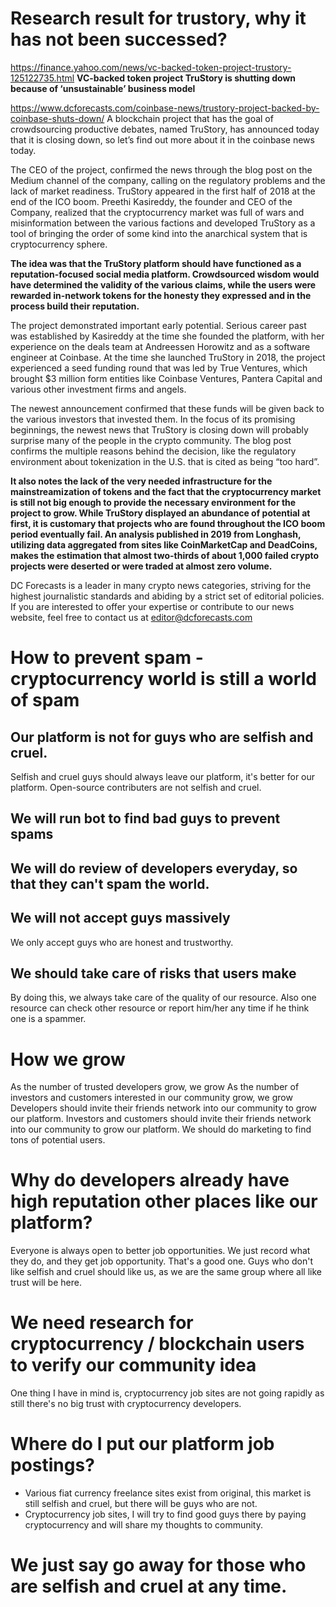 # Research result for trustory, why it has not been successed?

https://finance.yahoo.com/news/vc-backed-token-project-trustory-125122735.html
**VC-backed token project TruStory is shutting down because of ‘unsustainable’ business model**

https://www.dcforecasts.com/coinbase-news/trustory-project-backed-by-coinbase-shuts-down/
A blockchain project that has the goal of crowdsourcing productive debates, named TruStory, has announced today that it is closing down, so let’s find out more about it in the coinbase news today.

The CEO of the project, confirmed the news through the blog post on the Medium channel of the company, calling on the regulatory problems and the lack of market readiness. TruStory appeared in the first half of 2018 at the end of the ICO boom.  Preethi Kasireddy, the founder and CEO of the Company, realized that the cryptocurrency market was full of wars and misinformation between the various factions and developed TruStory as a tool of bringing the order of some kind into the anarchical system that is cryptocurrency sphere.

**The idea was that the TruStory platform should have functioned as a reputation-focused social media platform. Crowdsourced wisdom would have determined the validity of the various claims, while the users were rewarded in-network tokens for the honesty they expressed and in the process build their reputation.**

The project demonstrated important early potential. Serious career past was established by Kasireddy at the time she founded the platform, with her experience on the deals team at Andreessen Horowitz and as a software engineer at Coinbase. At the time she launched TruStory in 2018, the project experienced a seed funding round that was led by True Ventures, which brought $3 million form entities like Coinbase Ventures, Pantera Capital and various other investment firms and angels.

The newest announcement confirmed that these funds will be given back to the various investors that invested them. In the focus of its promising beginnings, the newest news that TruStory is closing down will probably surprise many of the people in the crypto community. The blog post confirms the multiple reasons behind the decision, like the regulatory environment about tokenization in the U.S. that is cited as being “too hard”.

**It also notes the lack of the very needed infrastructure for the mainstreamization of tokens and the fact that the cryptocurrency market is still not big enough to provide the necessary environment for the project to grow. While TruStory displayed an abundance of potential at first, it is customary that projects who are found throughout the ICO boom period eventually fail.  An analysis published in 2019 from Longhash, utilizing data aggregated from sites like  CoinMarketCap and DeadCoins, makes the estimation that almost two-thirds of about 1,000 failed crypto projects were deserted or were traded at almost zero volume.**

DC Forecasts is a leader in many crypto news categories, striving for the highest journalistic standards and abiding by a strict set of editorial policies. If you are interested to offer your expertise or contribute to our news website, feel free to contact us at editor@dcforecasts.com

# How to prevent spam - cryptocurrency world is still a world of spam

## Our platform is not for guys who are selfish and cruel.
Selfish and cruel guys should always leave our platform, it's better for our platform.
Open-source contributers are not selfish and cruel.

## We will run bot to find bad guys to prevent spams 
## We will do review of developers everyday, so that they can't spam the world.
## We will not accept guys massively
We only accept guys who are honest and trustworthy.

## We should take care of risks that users make
By doing this, we always take care of the quality of our resource.
Also one resource can check other resource or report him/her any time if he think one is a spammer.

# How we grow
As the number of trusted developers grow, we grow
As the number of investors and customers interested in our community grow, we grow
Developers should invite their friends network into our community to grow our platform.
Investors and customers should invite their friends network into our community to grow our platform.
We should do marketing to find tons of potential users.

# Why do developers already have high reputation other places like our platform?
Everyone is always open to better job opportunities. We just record what they do, and they get job opportunity.
That's a good one.
Guys who don't like selfish and cruel should like us, as we are the same group where all like trust will be here.

# We need research for cryptocurrency / blockchain users to verify our community idea
One thing I have in mind is, cryptocurrency job sites are not going rapidly as still there's no big trust with cryptocurrency developers. 

# Where do I put our platform job postings?
- Various fiat currency freelance sites exist from original, this market is still selfish and cruel, but there will be guys who are not.
- Cryptocurrency job sites, I will try to find good guys there by paying cryptocurrency and will share my thoughts to community.

# We just say go away for those who are selfish and cruel at any time.
